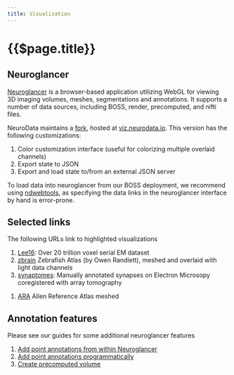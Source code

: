 ```yaml
---
title: Visualization
---
```


# {{$page.title}}

## Neuroglancer

[Neuroglancer](https://github.com/google/neuroglancer) is a browser-based application utilizing WebGL for viewing 3D imaging volumes, meshes, segmentations and annotations.  It supports a number of data sources, including BOSS, render, precomputed, and nifti files.

NeuroData maintains a [fork](https://github.com/neurodata/neuroglancer), hosted at [viz.neurodata.io](https://viz.neurodata.io).  This version has the following customizations:

1. Color customization interface (useful for colorizing multiple overlaid channels)
1. Export state to JSON
1. Export and load state to/from an external JSON server

To load data into neuroglancer from our BOSS deployment, we recommend using [ndwebtools](https://ndwebtools.neurodata.io), as specifying the data links in the neuroglancer interface by hand is error-prone.

## Selected links

The following URLs link to highlighted visualizations

1. [Lee16](https://ndwebtools.neurodata.io/ndviz_url/lee/lee16/image/): Over 20 trillion voxel serial EM dataset
1. [zbrain](https://zbrain.viz.neurodata.io/?json_url=https://json.neurodata.io/v1?NGStateID=a5m8l6WM5OECfw) Zebrafish Atlas (by Owen Randlett), meshed and overlaid with light data channels
1. [synaptomes](https://viz.neurodata.io/?json_url=https://json.neurodata.io/v1?NGStateID=Pd7u-ZWGhecamg): Manually annotated synapses on Electron Microsopy coregistered with array tomography
<!-- 1. [synaptomes](https://viz.neurodata.io/?json_url=https://api.myjson.com/bins/17xtbq): Manually annotated synapses meshed and overlaid with EM and array tomography -->
1. [ARA](https://ara.viz.neurodata.io/?json_url=https://json.neurodata.io/v1?NGStateID=5J65_CN_YS1aTQ) Allen Reference Atlas meshed
<!-- 1. [Cell detections](https://viz.neurodata.io/?json_url=https://api.myjson.com/bins/89y6u) Point annotations representing cell detections of different regions of light data overlaid with the Allen Reference Atlas.   -->

## Annotation features

Please see our guides for some additional neuroglancer features

1. [Add point annotations from within Neuroglancer]([url('/content/guides/neuroglancer-pt-annotations')])
1. [Add point annotations programmatically]([url('/content/guides/programmatic-neuroglancer-annotations')])
1. [Create precomputed volume]([url('/content/guides/boss-to-precompute')])